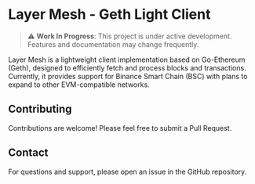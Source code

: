 # Layer Mesh - Geth Light Client

> ⚠️ **Work In Progress**: This project is under active development. Features and documentation may change frequently.

Layer Mesh is a lightweight client implementation based on Go-Ethereum (Geth), designed to efficiently fetch and process blocks and transactions. Currently, it provides support for Binance Smart Chain (BSC) with plans to expand to other EVM-compatible networks.

## Contributing

Contributions are welcome! Please feel free to submit a Pull Request.

## Contact

For questions and support, please open an issue in the GitHub repository.